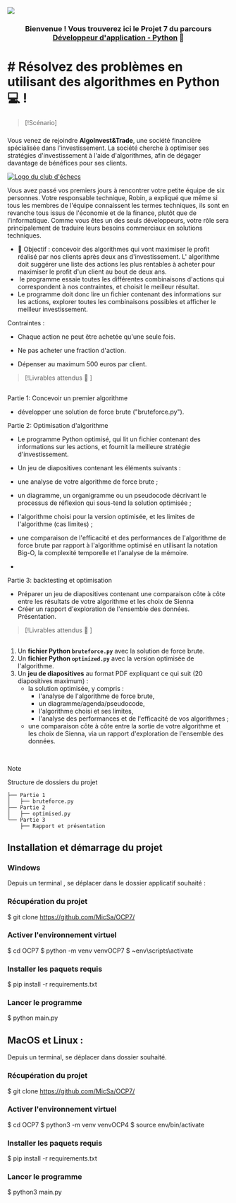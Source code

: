 <p align="center">

<a href="" target="_blank" rel="noreferrer"><img src="https://www.startpage.com/av/proxy-image?piurl=https%3A%2F%2Fwww.python.org%2Fstatic%2Fcommunity_logos%2Fpython-logo-master-v3-TM.png&sp=1678450408T4e2eae9177a1d48c962869bcfa7ae8c5f16b84722f382e576e60601b8ecd2605"></a>

</p>

<h3 align="center">

Bienvenue ! Vous trouverez ici le Projet 7 du parcours<a href="https://openclassrooms.com/fr/paths/518-developpeur-dapplication-python" target="_blank" rel="noreferrer"> Développeur d'application - Python</a> 👋

</h3>

<h2 align="center">

# # Résolvez des problèmes en utilisant des algorithmes en Python 💻 !

</h2>

> [!Scénario] 
> ###  

Vous venez de rejoindre **AlgoInvest&Trade**, une société financière spécialisée dans l'investissement. La société cherche à optimiser ses stratégies d'investissement à l'aide d'algorithmes, afin de dégager davantage de bénéfices pour ses clients.


<p align="center">

<a href="" class="oc-imageLink oc-imageLink--disabled"><img src="https://user.oc-static.com/upload/2020/09/18/1600429119334_P6.png" alt="Logo du club d'échecs"></a>

</p>
Vous avez passé vos premiers jours à rencontrer votre petite équipe de six personnes. Votre responsable technique, Robin, a expliqué que même si tous les membres de l'équipe connaissent les termes techniques, ils sont en revanche tous issus de l'économie et de la finance, plutôt que de l'informatique. Comme vous êtes un des seuls développeurs, votre rôle sera principalement de traduire leurs besoins commerciaux en solutions techniques.

</br>

- 💬 Objectif : concevoir des algorithmes qui vont maximiser le profit réalisé par nos clients après deux ans d'investissement. L' algorithme doit suggérer une liste des actions les plus rentables à acheter pour maximiser le profit d'un client au bout de deux ans.
-  le programme essaie toutes les différentes combinaisons d'actions qui correspondent à nos contraintes, et choisit le meilleur résultat.  
- Le programme doit donc lire un fichier contenant des informations sur les actions, explorer toutes les combinaisons possibles et afficher le meilleur investissement.

Contraintes  :

-   Chaque action ne peut être achetée qu'une seule fois.
    
-   Ne pas acheter une fraction d'action.
    
-   Dépenser au maximum 500 euros par client.

> [!Livrables attendus 🔭 ] 
> ##   

Partie 1: Concevoir un premier algorithme
-   développer une solution de force brute ("bruteforce.py").

Partie 2: Optimisation d'algorithme
-    Le programme Python optimisé, qui lit un fichier contenant des informations sur les actions, et fournit la meilleure stratégie d'investissement.
-   Un jeu de diapositives contenant les éléments suivants : 

-   une analyse de votre algorithme de force brute ; 
-   un diagramme, un organigramme ou un pseudocode décrivant le processus de réflexion qui sous-tend la solution optimisée ;
-   l'algorithme choisi pour la version optimisée, et les limites de l'algorithme (cas limites) ; 
-   une comparaison de l'efficacité et des performances de l'algorithme de force brute par rapport à l'algorithme optimisé en utilisant la notation Big-O, la complexité temporelle et l'analyse de la mémoire.
- 
Partie 3: backtesting et optimisation
-   Préparer un jeu de diapositives contenant une comparaison côte à côte entre les résultats de votre algorithme et les choix de Sienna  
- Créer un rapport d'exploration de l'ensemble des données. Présentation.

> [!Livrables attendus 🔭 ] 
> ##   

1.  Un **fichier Python `bruteforce.py`** avec la solution de force brute. 
2.  Un **fichier Python `optimized.py`** avec la version optimisée de l'algorithme.
3.  Un **jeu de diapositives** au format PDF expliquant ce qui suit (20 diapositives maximum) :
    -   la solution optimisée, y compris :
        -   l'analyse de l'algorithme de force brute,
        -   un diagramme/agenda/pseudocode,
        -   l'algorithme choisi et ses limites,
        -   l'analyse des performances et de l'efficacité de vos algorithmes ;
    -   une comparaison côte à côte entre la sortie de votre algorithme et les choix de Sienna, via un rapport d'exploration de l'ensemble des données.

</br>

> [!note] 
> Structure de dossiers du projet  

```
├── Partie 1
│   ├── bruteforce.py
├── Partie 2
│   ├── optimised.py
└── Partie 3
    ├── Rapport et présentation

```


<h2> Installation et démarrage du projet</h2> 
<h3>Windows  </h3> 

Depuis un terminal , se déplacer dans le dossier applicatif souhaité :

<h3>Récupération du projet</h3> 

$ git clone https://github.com/MicSa/OCP7/

<h3>Activer l'environnement virtuel </h3> 

$ cd OCP7 
$ python -m venv venvOCP7 
$ ~env\scripts\activate

<h3>Installer les paquets requis </h3>

$ pip install -r requirements.txt

<h3>Lancer le programme</h3>

$ python main.py

<h2>MacOS et Linux : </h2>

Depuis un terminal, se déplacer dans dossier souhaité. 

<h3>Récupération du projet</h3>

$ git clone https://github.com/MicSa/OCP7/


<h3>Activer l'environnement virtuel </h3>

$ cd OCP7
$ python3 -m venv venvOCP4 
$ source env/bin/activate

<h3>Installer les paquets requis </h3>

$ pip install -r requirements.txt

<h3>Lancer le programme </h3>

$ python3 main.py

